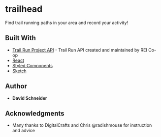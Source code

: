 # trailhead

Find trail running paths in your area and record your activity!

## Built With

* [Trail Run Project API](https://www.trailrunproject.com/data) - Trail Run API created and maintained by REI Co-op
* [React](https://reactjs.org/)
* [Styled Components](https://styled-components.com/)
* [Sketch](https://www.sketch.com/)

## Author

* **David Schneider**

## Acknowledgments

* Many thanks to DigitalCrafts and Chris @radishmouse for instruction and advice
